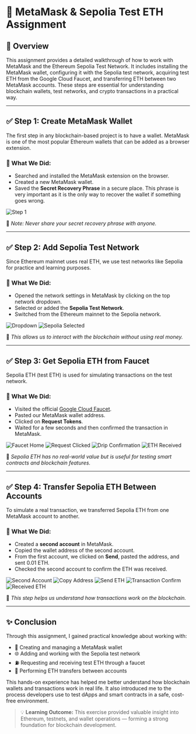 # 🚀 MetaMask & Sepolia Test ETH Assignment

## 🧾 Overview
This assignment provides a detailed walkthrough of how to work with MetaMask and the Ethereum Sepolia Test Network. It includes installing the MetaMask wallet, configuring it with the Sepolia test network, acquiring test ETH from the Google Cloud Faucet, and transferring ETH between two MetaMask accounts. These steps are essential for understanding blockchain wallets, test networks, and crypto transactions in a practical way.

---

## ✅ Step 1: Create MetaMask Wallet
The first step in any blockchain-based project is to have a wallet. MetaMask is one of the most popular Ethereum wallets that can be added as a browser extension.

### 🔹 What We Did:
- Searched and installed the MetaMask extension on the browser.
- Created a new MetaMask wallet.
- Saved the **Secret Recovery Phrase** in a secure place. This phrase is very important as it is the only way to recover the wallet if something goes wrong.

![Step 1](./images/Step1_MetaMask_Wallet_Created.png)

📝 *Note: Never share your secret recovery phrase with anyone.*

---

## ✅ Step 2: Add Sepolia Test Network
Since Ethereum mainnet uses real ETH, we use test networks like Sepolia for practice and learning purposes.

### 🔹 What We Did:
- Opened the network settings in MetaMask by clicking on the top network dropdown.
- Selected or added the **Sepolia Test Network**.
- Switched from the Ethereum mainnet to the Sepolia network.

![Dropdown](./images/Step2_1_Networks_Dropdown.png)
![Sepolia Selected](./images/Step2_2_Sepolia_Selected.png)

📝 *This allows us to interact with the blockchain without using real money.*

---

## ✅ Step 3: Get Sepolia ETH from Faucet
Sepolia ETH (test ETH) is used for simulating transactions on the test network.

### 🔹 What We Did:
- Visited the official [Google Cloud Faucet](https://cloud.google.com/application/web3/faucet/ethereum/sepolia).
- Pasted our MetaMask wallet address.
- Clicked on **Request Tokens**.
- Waited for a few seconds and then confirmed the transaction in MetaMask.

![Faucet Home](./images/Step3_1_GCloudFaucet_Home.png)
![Request Clicked](./images/Step3_2_Request_Tokens_Clicked.png)
![Drip Confirmation](./images/Step3_3_Drip_Confirmation.png)
![ETH Received](./images/Step3_4_MetaMask_ETH_Received.png)

📝 *Sepolia ETH has no real-world value but is useful for testing smart contracts and blockchain features.*

---

## ✅ Step 4: Transfer Sepolia ETH Between Accounts
To simulate a real transaction, we transferred Sepolia ETH from one MetaMask account to another.

### 🔹 What We Did:
- Created a **second account** in MetaMask.
- Copied the wallet address of the second account.
- From the first account, we clicked on **Send**, pasted the address, and sent 0.01 ETH.
- Checked the second account to confirm the ETH was received.

![Second Account](./images/Step4_1_Create_Second_Account.png)
![Copy Address](./images/Step4_2_Copy_Receiver_Address.png)
![Send ETH](./images/Step4_3_Send_From_Account1.png)
![Transaction Confirm](./images/Step4_4_Transaction_Confirmation.png)
![Received ETH](./images/Step4_5_Account2_Received_ETH.png)

📝 *This step helps us understand how transactions work on the blockchain.*

---

## ✨ Conclusion
Through this assignment, I gained practical knowledge about working with:

- 🔐 Creating and managing a MetaMask wallet
- 🌐 Adding and working with the Sepolia test network
- ⛽ Requesting and receiving test ETH through a faucet
- 🔁 Performing ETH transfers between accounts

This hands-on experience has helped me better understand how blockchain wallets and transactions work in real life. It also introduced me to the process developers use to test dApps and smart contracts in a safe, cost-free environment.

> 💡 **Learning Outcome:** This exercise provided valuable insight into Ethereum, testnets, and wallet operations — forming a strong foundation for blockchain development.
